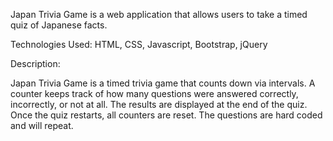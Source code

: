 Japan Trivia Game is a web application that allows users to take a timed quiz of Japanese facts.

Technologies Used: HTML, CSS, Javascript, Bootstrap, jQuery

Description:

Japan Trivia Game is a timed trivia game that counts down via intervals. A counter keeps track of how many questions were answered correctly, incorrectly, or not at all. The results are displayed at the end of the quiz. Once the quiz restarts, all counters are reset. The questions are hard coded and will repeat.
